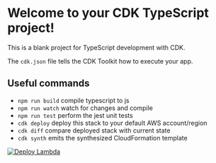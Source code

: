 # Welcome to your CDK TypeScript project!

This is a blank project for TypeScript development with CDK.

The `cdk.json` file tells the CDK Toolkit how to execute your app.

## Useful commands

 * `npm run build`   compile typescript to js
 * `npm run watch`   watch for changes and compile
 * `npm run test`    perform the jest unit tests
 * `cdk deploy`      deploy this stack to your default AWS account/region
 * `cdk diff`        compare deployed stack with current state
 * `cdk synth`       emits the synthesized CloudFormation template

[![Deploy Lambda](https://github.com/codeedog/aws-test-hello-world/actions/workflows/deploy-lambda.yml/badge.svg)](https://github.com/codeedog/aws-test-hello-world/actions/workflows/deploy-lambda.yml)
